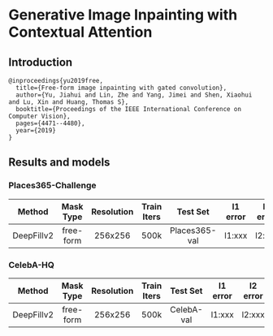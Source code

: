 # Generative Image Inpainting with Contextual Attention

## Introduction

```
@inproceedings{yu2019free,
  title={Free-form image inpainting with gated convolution},
  author={Yu, Jiahui and Lin, Zhe and Yang, Jimei and Shen, Xiaohui and Lu, Xin and Huang, Thomas S},
  booktitle={Proceedings of the IEEE International Conference on Computer Vision},
  pages={4471--4480},
  year={2019}
}
```

## Results and models
### Places365-Challenge
|   Method   | Mask Type | Resolution | Train Iters |   Test Set    | l1 error | l2 error |   PSNR   |   SSIM   |   TV   |            Download            |
| :--------: | :-------: | :--------: | :---------: | :-----------: | :------: | :------: | :------: | :------: | :----: | :----------------------------: |
| DeepFillv2 | free-form |  256x256   |    500k     | Places365-val |  l1:xxx  |  l2:xxx  | psnr:xxx | ssim:xxx | tv:xxx | [model](xxx) &#124; [log](xxx) |


### CelebA-HQ
|   Method   | Mask Type | Resolution | Train Iters |  Test Set  | l1 error | l2 error |   PSNR   |   SSIM   |   TV   |            Download            |
| :--------: | :-------: | :--------: | :---------: | :--------: | :------: | :------: | :------: | :------: | :----: | :----------------------------: |
| DeepFillv2 | free-form |  256x256   |    500k     | CelebA-val |  l1:xxx  |  l2:xxx  | psnr:xxx | ssim:xxx | tv:xxx | [model](xxx) &#124; [log](xxx) |
